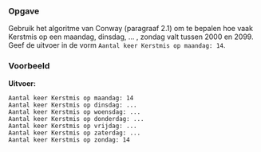 ### Opgave

Gebruik het algoritme van Conway (paragraaf 2.1) om te bepalen hoe vaak Kerstmis op een maandag, dinsdag, ... , zondag valt tussen 2000 en 2099. Geef de uitvoer in de
vorm `Aantal keer Kerstmis op maandag: 14`.

### Voorbeeld


**Uitvoer:**

    Aantal keer Kerstmis op maandag: 14
    Aantal keer Kerstmis op dinsdag: ...
    Aantal keer Kerstmis op woensdag: ...
    Aantal keer Kerstmis op donderdag: ...
    Aantal keer Kerstmis op vrijdag: ...
    Aantal keer Kerstmis op zaterdag: ...
    Aantal keer Kerstmis op zondag: 14
